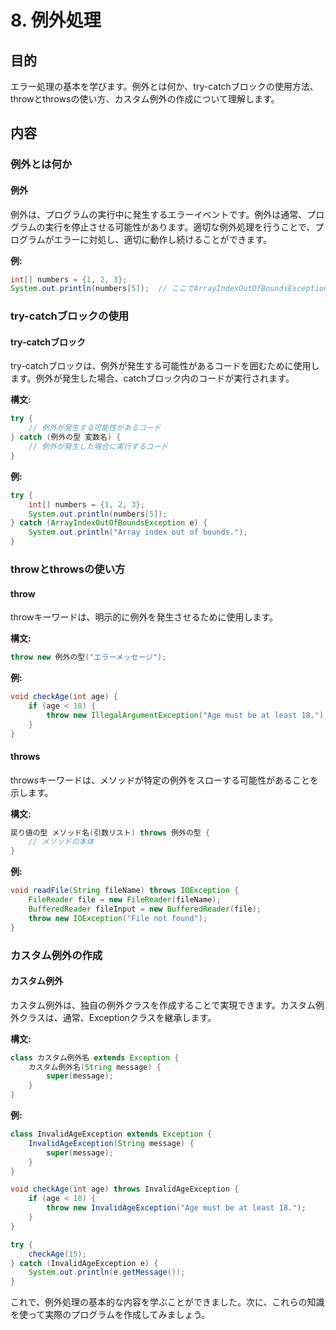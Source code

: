 # 8. 例外処理
## 目的
エラー処理の基本を学びます。例外とは何か、try-catchブロックの使用方法、throwとthrowsの使い方、カスタム例外の作成について理解します。

## 内容

### 例外とは何か

#### 例外
例外は、プログラムの実行中に発生するエラーイベントです。例外は通常、プログラムの実行を停止させる可能性があります。適切な例外処理を行うことで、プログラムがエラーに対処し、適切に動作し続けることができます。

**例:**
```java
int[] numbers = {1, 2, 3};
System.out.println(numbers[5]);  // ここでArrayIndexOutOfBoundsExceptionが発生
```

### try-catchブロックの使用

#### try-catchブロック
try-catchブロックは、例外が発生する可能性があるコードを囲むために使用します。例外が発生した場合、catchブロック内のコードが実行されます。

**構文:**
```java
try {
    // 例外が発生する可能性があるコード
} catch (例外の型 変数名) {
    // 例外が発生した場合に実行するコード
}
```

**例:**
```java
try {
    int[] numbers = {1, 2, 3};
    System.out.println(numbers[5]);
} catch (ArrayIndexOutOfBoundsException e) {
    System.out.println("Array index out of bounds.");
}
```

### throwとthrowsの使い方

#### throw
throwキーワードは、明示的に例外を発生させるために使用します。

**構文:**
```java
throw new 例外の型("エラーメッセージ");
```

**例:**
```java
void checkAge(int age) {
    if (age < 18) {
        throw new IllegalArgumentException("Age must be at least 18.");
    }
}
```

#### throws
throwsキーワードは、メソッドが特定の例外をスローする可能性があることを示します。

**構文:**
```java
戻り値の型 メソッド名(引数リスト) throws 例外の型 {
    // メソッドの本体
}
```

**例:**
```java
void readFile(String fileName) throws IOException {
    FileReader file = new FileReader(fileName);
    BufferedReader fileInput = new BufferedReader(file);
    throw new IOException("File not found");
}
```

### カスタム例外の作成

#### カスタム例外
カスタム例外は、独自の例外クラスを作成することで実現できます。カスタム例外クラスは、通常、Exceptionクラスを継承します。

**構文:**
```java
class カスタム例外名 extends Exception {
    カスタム例外名(String message) {
        super(message);
    }
}
```

**例:**
```java
class InvalidAgeException extends Exception {
    InvalidAgeException(String message) {
        super(message);
    }
}

void checkAge(int age) throws InvalidAgeException {
    if (age < 18) {
        throw new InvalidAgeException("Age must be at least 18.");
    }
}

try {
    checkAge(15);
} catch (InvalidAgeException e) {
    System.out.println(e.getMessage());
}
```

これで、例外処理の基本的な内容を学ぶことができました。次に、これらの知識を使って実際のプログラムを作成してみましょう。

